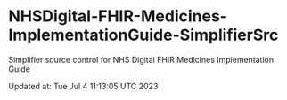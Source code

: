 # NHSDigital-FHIR-Medicines-ImplementationGuide-SimplifierSrc  
Simplifier source control for NHS Digital FHIR Medicines Implementation Guide  


Updated at: Tue Jul  4 11:13:05 UTC 2023
